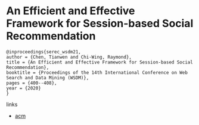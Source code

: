 # An Efficient and Effective Framework for Session-based Social Recommendation

```
@inproceedings{serec_wsdm21,
author = {Chen, Tianwen and Chi-Wing, Raymond},
title = {An Efficient and Effective Framework for Session-based Social Recommendation},
booktitle = {Proceedings of the 14th International Conference on Web Search and Data Mining (WSDM)},
pages = {400--408},
year = {2020}
}
```

links
- [acm](https://dl.acm.org/doi/abs/10.1145/3437963.3441792)
